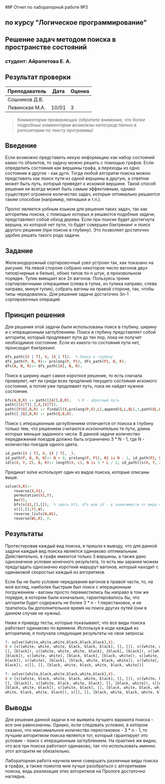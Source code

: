 #№ Отчет по лабораторной работе №3
## по курсу "Логическое программирование"

## Решение задач методом поиска в пространстве состояний

### студент: Айрапетова Е. А.

## Результат проверки

| Преподаватель     | Дата         |  Оценка       |
|-------------------|--------------|---------------|
| Сошников Д.В. |              |               |
| Левинская М.А.|    10/01     |      3        |

> *Комментарии проверяющих (обратите внимание, что более подробные комментарии возможны непосредственно в репозитории по тексту программы)*


## Введение

Если возможно представить некую информацию как набор состояний каких-то объектов, то задачу можно решить с помощью графов. Если определить состояния как вершины графа, а переходы из одно состояние в другое - как дуги. Тогда любой алгоритм поиска можно представить как поиск пути из одной вершины в другую, а ответом может быть путь, который приведет к искомой вершине. Такой способ решения не всегда может быть самым эффективным, однако существует огромное количество задач, которые оптимально решаются таким способом (например, пятнашки и т.п.).

Пролог является уобным языком для решения таких задач, так как алгоритмы поиска, с помощью которых и решаются подобные задачи, представляют собой обход дерева. Если при поиске будет достигнута вершна, из которой нет пути, то будет совершен бэктрекинг и поиск другого решения (при поиске в глубину). Это позволяет достаточно удобно решать такого рода задачи.

## Задание

Железнодорожный сортировочный узел устроен так, как показано на рисунке. На левой стороне собрано некоторое число вагонов двух типов(черные и белые), обоих типов по n штук, в произвольном порядке. Тупик вмещает все 2n вагонов. Пользуясь тремя сортировочными операциями (слева в тупик, из тупика направо, слева направо, минуя тупик), собрать вагоны на правой стороне, так, чтобы типы чередовались. Для решения задачи достаточно 3n-1 сортировочных операций.

## Принцип решения

Для решения этой задачи были использованы поиск в глубину, ширину и с итерационным заглублением. Поиск в глубину представляет собой алгоритм, который продлевает пути до тех пор, пока не получит необходимое состояние. Если из какого-то состояния пути нет, происходит бэктрекинг. 
````prolog
dfs_path([X | T], X, [X | T]).  % Поиск в глубину
dfs_path(P, B, R):- prolong(P, P1), dfs_path(P1, B, R).
dfs(A, B, R):- dfs_path([A], B, R).
````

Поиск в ширину ищет самое короткое решение, то есть сначала проверяет, нет ли среди всех продлений текущего состояния искомого состояния, а потом уже продлевает путь, пока не найдет нужное состояние.
````prolog
bfs(A,B,R) :- path([[A]],B,R).   % R - обратный путь
path([[X|T]|_],X,[X|T]). 
path([P|Q],B,R) :- findall(X,prolong(P,X),L),append(Q,L,QL),!,path(QL,B,R).
path([_|Q],B,R) :- path(Q,B,R).
````

Поиск с итерационным заглублением отличается от поиска в глубину только тем, что решением считаются исключительно те пути, длина которых меньше заданного числа. В данной задаче количество передвижений поездов должно быть ограничено 3 * N - 1, где N - количество поездов одного цвета.
````prolog
id_path([X | T], X, [X | T], _).
id_path(P, B, R, N):- N > 0, prolong(P, P1), N1 is N - 1, id_path(P1, B, R, N1).
id(s(X, Y, Z), B, R):- length(X, L), N is 3 * L / 2, id_path([s(X, Y, Z)], B, R, N).
````

Предикат solve использует один из видов поиска, которые описаны выше.
````prolog
solve(X,R):- 
    reverse(X,X1), 
    permutation(X1,Y), 
    bw(Y), 
    bfs(s(X1,[],[]),  % здесь bfs, dfs или id - в зависимости от вида поиска
    s([],[],Y),W), 
    reverse_lists(W,W1), 
    reverse(W1,R), !.
````

## Результаты

Протестировав каждый вид поиска, я пришла к выводу, что для данной задачи каждый вид поиска является одинаково оптимальным. Действительно, в графе имеются только 3 вершины, а также дано однозначное условие конечного результата, то есть мы заранее можем предугадать однозначно короткий маршрут вагонов, который находит с одинаковой скоростью каждый из алгоритмов. 

Если бы не было условия чередования вагонов в правой части, то, на мой взгляд, наиболее быстрым был поиск с итерационным погружением - вагоны просто переместились бы направо в том же порядке, в котором были изначально, гарантировалось бы, что алгоритм будет содержать не более 3 * n - 1 перестановок, и не тратилось бы дополнительное время на поиск других путей (они в данном случае не нужны).

Ниже я приведу тесты, которые показывают, что все виды поиска работают одинаково по времени. Используя в коде каждый из алгоритмов, я получала следующие результаты на свои запросы:
````prolog
?- solve([white,white,white,black,black,black],X).
X = [s([white, white, white, black, black, black], [], []), s([white, white, white, black, black], 
[], [black]), s([white, white, white, black], [black], [black]), s([white, white, white], [black, black], 
[black]), s([white, white], [black, black], [black, white]), s([white, white], [black], [black, white, 
black]), s([white], [black], [black, white, black, white]), s([white], [], [black, white, black, white, 
black]), s([], [], [black, white, black, white, black, white])]

?- solve([white,black,white,black,white,black],X).
X = [s([white, black, white, black, white, black], [], []), s([white, black, white, black, white], 
[], [black]), s([white, black, white, black], [], [black, white]), s([white, black, white], [], 
[black, white, black]), s([white, black], [], [black, white, black, white]), s([white], [], [black, 
white, black, white, black]), s([], [], [black, white, black, white, black, white])]
````

## Выводы

Для решения данной задачи я не выявила лучшего варианта поиска - все они равнозначны. Однако, если следовать условию, в котором сказано, что максимальное количество перестановок - 3 * n - 1, то лучшим алгоритмом поиска является тот, который гарантирует это условие - поиск с итерационным заглублением. На практике же видно, что все три поиска работают одинаково, так что использовать именно этот алгоритм не обязательно. 

Лабораторная работа научила меня совершать различные виды поиска в графах, а также помогла мне лучше разобраться с алгоритмами поиска, ведь реализация этих алгоритмов на Прологе достаточно наглядна. 
